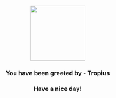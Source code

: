 <p align="center">
            <img src="https://raw.githubusercontent.com/PokeAPI/sprites/master/sprites/pokemon/357.png" width="150" height="150">
          </p>
          <h3 align="center">You have been greeted by - <b>Tropius</b></h3>
          <h3 align="center">Have a nice day!</h3>
        